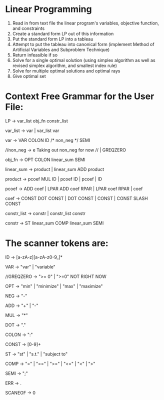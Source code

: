 # Linear Programming

1. Read in from text file the linear program's variables, objective function, and constraints
2. Create a standard form LP out of this information
3. Put the standard form LP into a tableau
4. Attempt to put the tableau into canonical form (implement Method of Artificial Variables and Subproblem Technique)
5. Return infeasible if so
6. Solve for a single optimal solution (using simplex algorithm as well as revised simplex algorithm, and smallest index rule)
7. Solve for multiple optimal solutions and optimal rays
8. Give optimal set

# Context Free Grammar for the User File:

LP -> var_list obj_fn constr_list

var_list -> var
          | var_list var
          
var -> VAR COLON ID /* non_neg */ SEMI

//non_neg -> e          Taking out non_neg for now
//         | GREQZERO

obj_fn -> OPT COLON linear_sum SEMI

linear_sum -> product
            | linear_sum ADD product

product -> pcoef MUL ID
         | pcoef ID
         | pcoef
         | ID

pcoef -> ADD coef
       | LPAR ADD coef RPAR
       | LPAR coef RPAR
       | coef

coef -> CONST DOT CONST
      | DOT CONST
      | CONST
      | CONST SLASH CONST

constr_list -> constr
             | constr_list constr

constr -> ST linear_sum COMP linear_sum SEMI

# The scanner tokens are:
ID -> [a-zA-z][a-zA-z0-9_]*

VAR -> "var" | "variable"

//GREQZERO -> ">= 0" | ">=0" NOT RIGHT NOW

OPT -> "min" | "minimize" | "max" | "maximize"

NEG -> "-"

ADD -> "+" | "-"

MUL -> "*"

DOT -> "."

COLON -> ":"

CONST -> [0-9]+

ST -> "st" | "s.t." | "subject to"

COMP -> "=" | "==" | ">=" | "<=" | "<" | ">"

SEMI -> ";"

ERR -> .

SCANEOF -> 0